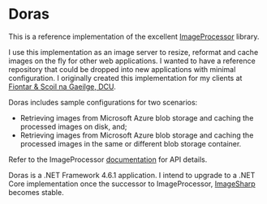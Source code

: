 # Doras

This is a reference implementation of the excellent [ImageProcessor](http://imageprocessor.org/) library.

I use this implementation as an image server to resize, reformat and cache images on the fly for other web applications. I wanted to have a reference repository that could be dropped into new applications with minimal configuration. I originally created this implementation for my clients at [Fiontar & Scoil na Gaeilge, DCU](https://www.gaois.ie/).

Doras includes sample configurations for two scenarios:

- Retrieving images from Microsoft Azure blob storage and caching the processed images on disk, and;
- Retrieving images from Microsoft Azure blob storage and caching the processed images in the same or different blob storage container.

Refer to the ImageProcessor [documentation](http://imageprocessor.org/imageprocessor-web/) for API details.

Doras is a .NET Framework 4.6.1 application. I intend to upgrade to a .NET Core implementation once the successor to ImageProcessor, [ImageSharp](https://github.com/SixLabors/ImageSharp) becomes stable.

